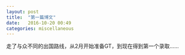 ```yaml
---
layout: post
title:  "第一篇博文"
date:   2016-10-20 00:49
categories: miscellaneous
---
```

走了与众不同的出国路线，从2月开始准备GT，到现在得到第一个录取……